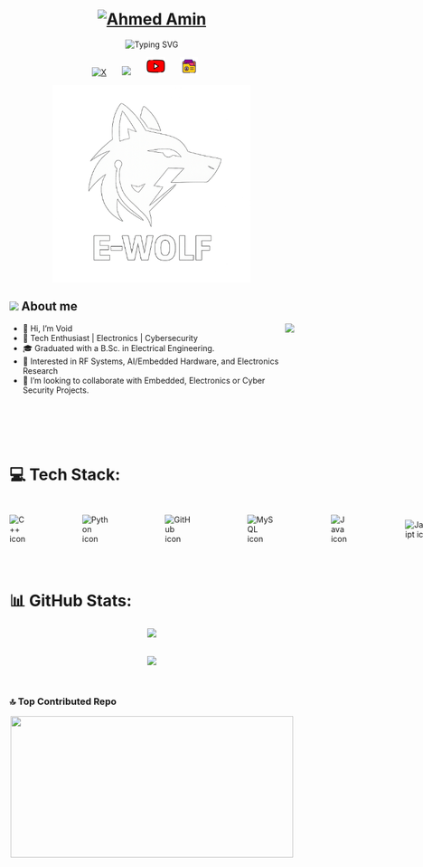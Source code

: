 <h1 align="center">
  <a href="https://www.linkedin.com/in/void0x11/">
    <img src="https://github.com/void0x11/void0x11/blob/main/2.png" alt="Ahmed Amin" width="400px" height="60px" /></a>
</h1>

<p align="center">
  <img src="https://readme-typing-svg.demolab.com?font=Fira+Code&size=28&pause=1000&color=1FD454&center=true&vCenter=true&random=true&width=450&height=55&lines=Researcher;Electronics+Engineer;Malware+Analyst" alt="Typing SVG" />
</p>

<!-- Social icons section -->
<p align="center">
  <a href="https://twitter.com/void0x10"><img width="32px" alt="X" title="X" src="https://github.com/void0x11/void0x11/blob/main/twitter-circle.svg"></a>
  &#8287;&#8287;&#8287;&#8287;&#8287;
  <a href="https://www.linkedin.com/in/void0x11/" alt="Linkedin" title="Linkedin"><img width="32px" src="https://github.com/void0x11/void0x11/blob/main/linkedin.svg"/></a>
  &#8287;&#8287;&#8287;&#8287;&#8287;
  <a href="https://www.youtube.com/@aminsignal" alt="Youtube" title="Youtube"><img width="32px" src="https://github.com/void0x11/void0x11/blob/main/Youtube.png"/></a>
  &#8287;&#8287;&#8287;&#8287;&#8287;
  <a href="https://voidx.site/" alt="Website" title="Website">
  <img width="32px" src="https://github.com/void0x11/void0x11/blob/main/Portfolio.png"/></a>
  &#8287;&#8287;&#8287;&#8287;&#8287;
</p>

<div align="center">
    <picture> <img align="center" src="https://github.com/void0x11/void0x11/blob/main/Logo.png" width = 350px></picture>
</div>

## <picture><img src = "https://github.com/void0x11/void0x11/blob/main/about_me.gif" width = 50px></picture> **About me**
<picture> <img align="right" src="https://github.com/void0x11/void0x11/blob/main/giphy.gif"></picture>

- 👋 Hi, I’m Void
- 👀 Tech Enthusiast | Electronics | Cybersecurity
- 🎓 Graduated with a B.Sc. in Electrical Engineering.
- 📡 Interested in RF Systems, AI/Embedded Hardware, and Electronics Research
- 💞️ I’m looking to collaborate with Embedded, Electronics or Cyber Security Projects.

<br>
<br>
<br>
<br>

<!--
## :triangular_flag_on_post: CTF profiles:

<div align="center">
 <a href="https://tryhackme.com/p/void0x11"><img src="https://tryhackme-badges.s3.amazonaws.com/void0x11.png" height=50 alt="TryHackMe"></a>
 <a href="https://app.hackthebox.com/profile/839521"><img src="https://www.hackthebox.com/badge/image/839521" height=50 alt="HackTheBox"></a>
</div>
-->

# 💻 Tech Stack:
<div style="display: flex; align-items: center;">
  <img src="https://techstack-generator.vercel.app/cpp-icon.svg" alt="C++ icon" width="100" style="margin-right: 100px;" />
  <img src="https://techstack-generator.vercel.app/python-icon.svg" alt="Python icon" width="100" style="margin-right: 100px;" />
  <img src="https://techstack-generator.vercel.app/github-icon.svg" alt="GitHub icon" width="100" style="margin-right: 100px;" />
  <img src="https://techstack-generator.vercel.app/mysql-icon.svg" alt="MySQL icon" width="100" style="margin-right: 100px;" />
  <img src="https://techstack-generator.vercel.app/java-icon.svg" alt="Java icon" width="100" style="margin-right: 100px;" />
  <img src="https://techstack-generator.vercel.app/js-icon.svg" alt="JavaScript icon" width="100" style="margin-right: 100px;" />
  <img src="https://techstack-generator.vercel.app/ts-icon.svg" alt="TypeScript icon" width="100" style="margin-right: 100px;" />
  <img src="https://techstack-generator.vercel.app/docker-icon.svg" alt="Docker icon" width="100" style="margin-right: 100px;" />
  <br>
  <br>
  <img src="https://github.com/void0x11/void0x11/blob/main/MATLAB-Logo.png" alt="MATLAB icon" width="100" style="margin-right: 100px;" />
  <img src="https://github.com/void0x11/void0x11/blob/main/C.png" alt="C icon" width="100" style="margin-right: 100px;" />
  <img src="https://github.com/void0x11/void0x11/blob/main/R.png" alt="R icon" width="100" style="margin-right: 100px;" />
  <img src="https://github.com/void0x11/void0x11/blob/main/Assembly.png" alt="Assembly icon" width="100" style="margin-right: 100px;" />
  <img src="https://github.com/void0x11/void0x11/blob/main/rust.png" alt="Rust icon" width="100" style="margin-right: 100px;" />


</div>

<br>

# 📊 GitHub Stats:
<p align="center">
  <a href="https://github.com/void0x11">
    <!-- Card 1: GitHub Stats -->
    <img align="center" src="https://github-readme-stats.vercel.app/api?username=void0x11&theme=tokyonight&hide_border=false&include_all_commits=true&count_private=true" width=500/>
  </a>
  <br>
  <br>

  <p align="center">
  <a href="https://github.com/void0x11">
    <!-- Card 2: GitHub Streak Stats -->
    <img align="center" src="https://github-readme-streak-stats.herokuapp.com/?user=void0x11&theme=tokyonight&hide_border=false" width=500/>
  </a>
  
</p>

<br>

### 🔝 Top Contributed Repo
<p align="center">
  <img align="center" src="https://github-contributor-stats.vercel.app/api?username=void0x11&limit=5&theme=tokyonight&combine_all_yearly_contributions=true" width=500 height=250 />
</p>

<br>
